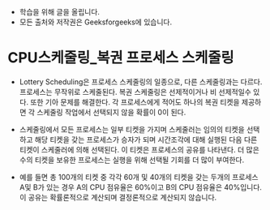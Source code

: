 - 학습을 위해 글을 올립니다.
- 모든 출처와 저작권은 Geeksforgeeks에 있습니다.

[^출처]: https://www.geeksforgeeks.org/



# CPU스케줄링_복권 프로세스 스케줄링

- Lottery Scheduling은 프로세스 스케줄링의 일종으로, 다른 스케줄링과는 다르다. 프로세스는 무작위로 스케줄된다. 복권 스케줄링은 선제적이거나 비 선제적일수 있다. 또한 기아 문제를 해결한다. 각 프로세스에게 적어도 하나의 복권 티켓을 제공하면 각 스케줄링 작업에서 선택되지 않을 확률이 0이 된다.

- 스케줄링에서 모든 프로세스는 일부 티켓을 가지며 스케줄러는 임의의 티켓을 선택하고 해당 티켓을 갖는 프로세스가 승자가 되며 시간조각에 대해 실행된 다음 다른 티켓이 스케줄러에 의해 선택된다. 이 티켓은 프로세스의 공유를 나타낸다. 더 많은 수의 티켓을 보유한 프로세스는 실행을 위해 선택될 기회를 더 많이 부여한다.

- 예를 들면 총 100개의 티켓 중 각각 60개 및 40개의 티켓을 갖는 두개의 프로세스 A및 B가 있는 경우 A의 CPU 점유율은 60%이고 B의 CPU 점유율은 40%입니다. 이 공유는 확률론적으로 계산되며 결정론적으로 계산되지 않습니다.



